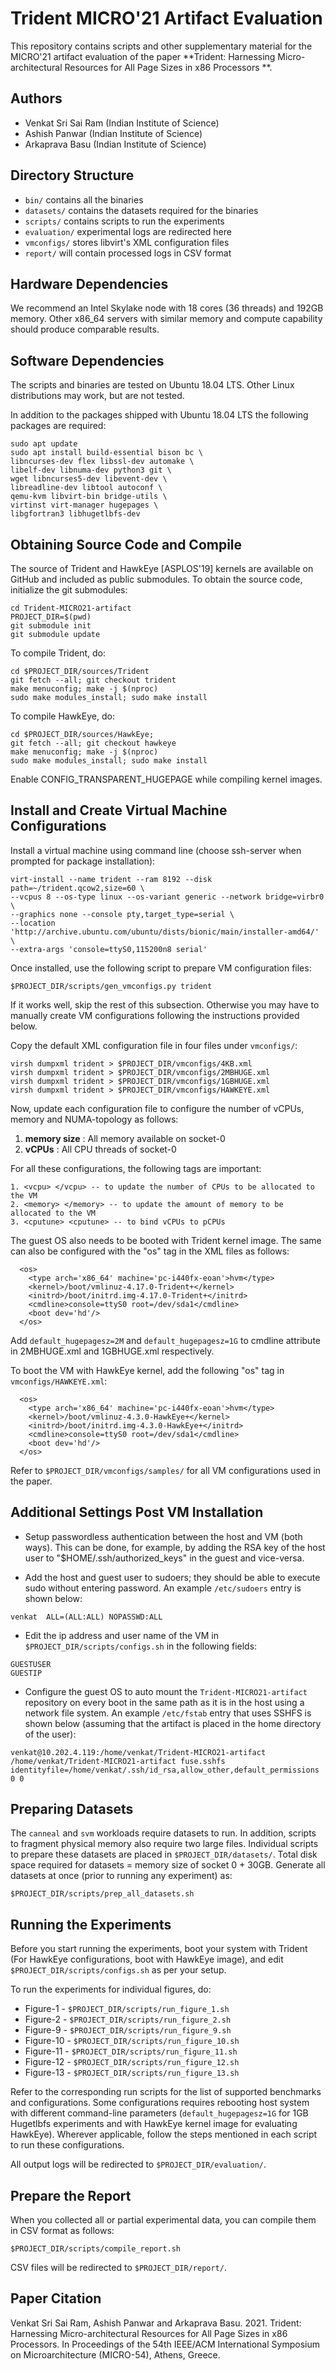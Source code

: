Trident MICRO'21 Artifact Evaluation
=====================================

This repository contains scripts and other supplementary material
for the MICRO'21 artifact evaluation of the paper **Trident: Harnessing
Micro-architectural Resources for All Page Sizes in x86 Processors **.

Authors
-------
 
 * Venkat Sri Sai Ram (Indian Institute of Science)
 * Ashish Panwar (Indian Institute of Science)
 * Arkaprava Basu (Indian Institute of Science)


Directory Structure
-------------------

 * `bin/` contains all the binaries
 * `datasets/` contains the datasets required for the binaries
 * `scripts/` contains scripts to run the experiments
 * `evaluation/` experimental logs are redirected here
 * `vmconfigs/` stores libvirt's XML configuration files
 * `report/` will contain processed logs in CSV format


Hardware Dependencies
---------------------

We recommend an Intel Skylake node with 18 cores (36 threads) and 192GB memory.
Other x86_64 servers with similar memory and compute capability should produce comparable results.

Software Dependencies
---------------------

The scripts and binaries are tested on Ubuntu 18.04 LTS. Other 
Linux distributions may work, but are not tested.

In addition to the packages shipped with Ubuntu 18.04 LTS the following 
packages are required:

```
sudo apt update
sudo apt install build-essential bison bc \
libncurses-dev flex libssl-dev automake \
libelf-dev libnuma-dev python3 git \
wget libncurses5-dev libevent-dev \
libreadline-dev libtool autoconf \
qemu-kvm libvirt-bin bridge-utils \
virtinst virt-manager hugepages \
libgfortran3 libhugetlbfs-dev

```                       

Obtaining Source Code and Compile
---------------------------------

The source of Trident and HawkEye [ASPLOS'19] kernels are available on GitHub and included as
public submodules. To obtain the source code, initialize the git submodules:

```
cd Trident-MICRO21-artifact
PROJECT_DIR=$(pwd)
git submodule init
git submodule update
```

To compile Trident, do:

```
cd $PROJECT_DIR/sources/Trident
git fetch --all; git checkout trident
make menuconfig; make -j $(nproc)
sudo make modules_install; sudo make install
```

To compile HawkEye, do:

```
cd $PROJECT_DIR/sources/HawkEye;
git fetch --all; git checkout hawkeye
make menuconfig; make -j $(nproc)
sudo make modules_install; sudo make install
```

Enable CONFIG_TRANSPARENT_HUGEPAGE while compiling kernel images.

Install and Create Virtual Machine Configurations
-------------------------------------------------

Install a virtual machine using command line (choose ssh-server when prompted for package installation):

```
virt-install --name trident --ram 8192 --disk path=~/trident.qcow2,size=60 \
--vcpus 8 --os-type linux --os-variant generic --network bridge=virbr0 \
--graphics none --console pty,target_type=serial \
--location 'http://archive.ubuntu.com/ubuntu/dists/bionic/main/installer-amd64/' \
--extra-args 'console=ttyS0,115200n8 serial'
```
Once installed, use the following script to prepare VM configuration files:
```
$PROJECT_DIR/scripts/gen_vmconfigs.py trident

```
If it works well, skip the rest of this subsection. Otherwise you may have to manually create VM configurations following the instructions provided below.

Copy the default XML configuration file in four files under `vmconfigs/`:
```
virsh dumpxml trident > $PROJECT_DIR/vmconfigs/4KB.xml
virsh dumpxml trident > $PROJECT_DIR/vmconfigs/2MBHUGE.xml
virsh dumpxml trident > $PROJECT_DIR/vmconfigs/1GBHUGE.xml
virsh dumpxml trident > $PROJECT_DIR/vmconfigs/HAWKEYE.xml
```

Now, update each configuration file to configure the number of vCPUs, memory and NUMA-topology as follows:
1. **memory size** : All memory available on socket-0
2. **vCPUs** : All CPU threads of socket-0

For all these configurations, the following tags are important:
```
1. <vcpu> </vcpu> -- to update the number of CPUs to be allocated to the VM
2. <memory> </memory> -- to update the amount of memory to be allocated to the VM
3. <cputune> <cputune> -- to bind vCPUs to pCPUs
```

The guest OS also needs to be booted with Trident kernel image. The same can also be configured
with the "os" tag in the XML files as follows:
```
  <os>
    <type arch='x86_64' machine='pc-i440fx-eoan'>hvm</type>
    <kernel>/boot/vmlinuz-4.17.0-Trident+</kernel>
    <initrd>/boot/initrd.img-4.17.0-Trident+</initrd>
    <cmdline>console=ttyS0 root=/dev/sda1</cmdline>
    <boot dev='hd'/>
  </os>
```
Add `default_hugepagesz=2M` and `default_hugepagesz=1G` to cmdline attribute in 2MBHUGE.xml
and 1GBHUGE.xml respectively.

To boot the VM with HawkEye kernel, add the following "os" tag in `vmconfigs/HAWKEYE.xml`:
```
  <os>
    <type arch='x86_64' machine='pc-i440fx-eoan'>hvm</type>
    <kernel>/boot/vmlinuz-4.3.0-HawkEye+</kernel>
    <initrd>/boot/initrd.img-4.3.0-HawkEye+</initrd>
    <cmdline>console=ttyS0 root=/dev/sda1</cmdline>
    <boot dev='hd'/>
  </os>
```

Refer to `$PROJECT_DIR/vmconfigs/samples/` for all VM configurations used in the paper.


Additional Settings Post VM Installation
----------------------------------------

* Setup passwordless authentication between the host and VM (both ways). This can be done, for example, by
adding the RSA key of the host user to "$HOME/.ssh/authorized_keys" in the guest and vice-versa.

* Add the host and guest user to sudoers; they should be able to execute sudo without entering password.
An example `/etc/sudoers` entry is shown below:
```
venkat  ALL=(ALL:ALL) NOPASSWD:ALL
```

* Edit the ip address and user name of the VM in `$PROJECT_DIR/scripts/configs.sh`
in the following fields:
```
GUESTUSER
GUESTIP
```

* Configure the guest OS to auto mount the `Trident-MICRO21-artifact` repository on every boot in the same path as it is in the host using a network file system. An example `/etc/fstab` entry that uses SSHFS is shown below (assuming that the artifact is placed in the home directory of the user):
```
venkat@10.202.4.119:/home/venkat/Trident-MICRO21-artifact /home/venkat/Trident-MICRO21-artifact fuse.sshfs identityfile=/home/venkat/.ssh/id_rsa,allow_other,default_permissions 0 0
```

Preparing Datasets
------------------

The `canneal` and `svm` workloads require datasets to run. In addition, scripts to fragment physical memory
also require two large files. Individual scripts to prepare these datasets are placed in `$PROJECT_DIR/datasets/`. Total disk space
required for datasets = memory size of socket 0 + 30GB.
Generate all datasets at once (prior to running any experiment) as:

```
$PROJECT_DIR/scripts/prep_all_datasets.sh
```


Running the Experiments
-----------------------

Before you start running the experiments, boot your system with Trident (For HawkEye configurations, boot with HawkEye image),
and edit `$PROJECT_DIR/scripts/configs.sh` as per your setup.

To run the experiments for individual figures, do:

 * Figure-1 - `$PROJECT_DIR/scripts/run_figure_1.sh`
 * Figure-2 - `$PROJECT_DIR/scripts/run_figure_2.sh`
 * Figure-9 - `$PROJECT_DIR/scripts/run_figure_9.sh`
 * Figure-10 - `$PROJECT_DIR/scripts/run_figure_10.sh`
 * Figure-11 - `$PROJECT_DIR/scripts/run_figure_11.sh`
 * Figure-12 - `$PROJECT_DIR/scripts/run_figure_12.sh`
 * Figure-13 - `$PROJECT_DIR/scripts/run_figure_13.sh`

Refer to the corresponding run scripts for the list of supported benchmarks
and configurations. Some configurations requires rebooting host system with
different command-line parameters (`default_hugepagesz=1G` for 1GB Hugetlbfs
experiments and with HawkEye kernel image for evaluating HawkEye). Wherever
applicable, follow the steps mentioned in each script to run these configurations.

All output logs will be redirected to `$PROJECT_DIR/evaluation/`.


Prepare the Report
------------------

When you collected all or partial experimental data, you can compile them
in CSV format as follows:

```
$PROJECT_DIR/scripts/compile_report.sh
```

CSV files will be redirected to `$PROJECT_DIR/report/`.

Paper Citation
--------------

Venkat Sri Sai Ram, Ashish Panwar and Arkaprava Basu. 2021. Trident: Harnessing Micro-architectural Resources for All Page Sizes in x86 Processors. In Proceedings of the 54th IEEE/ACM International Symposium on Microarchitecture (MICRO-54), Athens, Greece.
